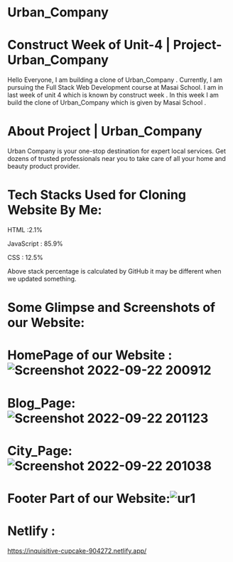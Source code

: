 # Urban_Company

# Construct Week of Unit-4 | Project-Urban_Company


Hello Everyone, I am building a clone of Urban_Company
. Currently, I am pursuing the Full Stack Web Development course at Masai School. I am in last week of unit 4 which is known by construct week . In this week I am build the clone of Urban_Company
 which is given by Masai School .

# About Project | Urban_Company


Urban Company is your one-stop destination for expert local services. Get dozens of trusted professionals near you to take care of all your home and beauty product provider.
# Tech Stacks Used for Cloning Website By Me:
HTML :2.1%

JavaScript : 85.9%

CSS : 12.5%

Above stack percentage is calculated by GitHub it may be different when we updated something.

# Some Glimpse and Screenshots of our Website:

# HomePage of our Website :![Screenshot 2022-09-22 200912](https://user-images.githubusercontent.com/101570475/199772031-fffc3bd0-a023-474d-b83c-84c8e9b27bae.png)


# Blog_Page:![Screenshot 2022-09-22 201123](https://user-images.githubusercontent.com/101570475/199772866-7b03af4f-a700-410e-bc56-8bb5c9463fb5.png)


# City_Page:![Screenshot 2022-09-22 201038](https://user-images.githubusercontent.com/101570475/199773043-0ab93db5-c6c4-4454-8bad-77087f45391b.png)


# Footer Part of our Website:![ur1](https://user-images.githubusercontent.com/101570475/199773883-de27c552-75e4-4099-bedc-489ae9041606.png)




 # Netlify :
https://inquisitive-cupcake-904272.netlify.app/

